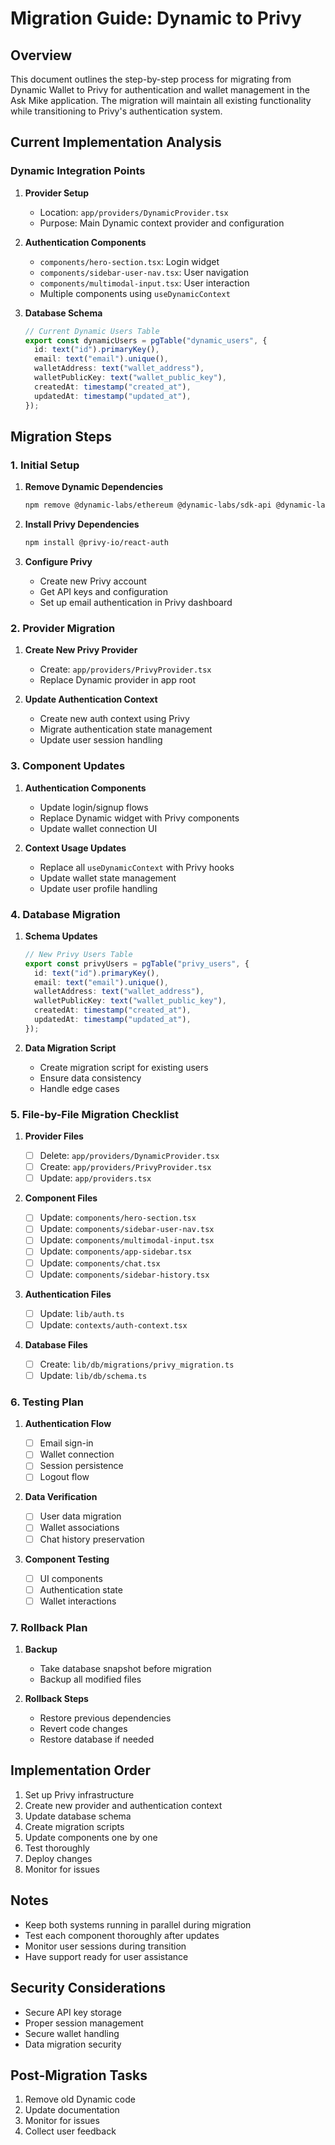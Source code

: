 # Migration Guide: Dynamic to Privy

## Overview

This document outlines the step-by-step process for migrating from Dynamic Wallet to Privy for authentication and wallet management in the Ask Mike application. The migration will maintain all existing functionality while transitioning to Privy's authentication system.

## Current Implementation Analysis

### Dynamic Integration Points

1. **Provider Setup**

   - Location: `app/providers/DynamicProvider.tsx`
   - Purpose: Main Dynamic context provider and configuration

2. **Authentication Components**

   - `components/hero-section.tsx`: Login widget
   - `components/sidebar-user-nav.tsx`: User navigation
   - `components/multimodal-input.tsx`: User interaction
   - Multiple components using `useDynamicContext`

3. **Database Schema**
   ```typescript
   // Current Dynamic Users Table
   export const dynamicUsers = pgTable("dynamic_users", {
     id: text("id").primaryKey(),
     email: text("email").unique(),
     walletAddress: text("wallet_address"),
     walletPublicKey: text("wallet_public_key"),
     createdAt: timestamp("created_at"),
     updatedAt: timestamp("updated_at"),
   });
   ```

## Migration Steps

### 1. Initial Setup

1. **Remove Dynamic Dependencies**

   ```bash
   npm remove @dynamic-labs/ethereum @dynamic-labs/sdk-api @dynamic-labs/sdk-react-core @dynamic-labs/solana @dynamic-labs/wagmi-connector
   ```

2. **Install Privy Dependencies**

   ```bash
   npm install @privy-io/react-auth
   ```

3. **Configure Privy**
   - Create new Privy account
   - Get API keys and configuration
   - Set up email authentication in Privy dashboard

### 2. Provider Migration

1. **Create New Privy Provider**

   - Create: `app/providers/PrivyProvider.tsx`
   - Replace Dynamic provider in app root

2. **Update Authentication Context**
   - Create new auth context using Privy
   - Migrate authentication state management
   - Update user session handling

### 3. Component Updates

1. **Authentication Components**

   - Update login/signup flows
   - Replace Dynamic widget with Privy components
   - Update wallet connection UI

2. **Context Usage Updates**
   - Replace all `useDynamicContext` with Privy hooks
   - Update wallet state management
   - Update user profile handling

### 4. Database Migration

1. **Schema Updates**

   ```typescript
   // New Privy Users Table
   export const privyUsers = pgTable("privy_users", {
     id: text("id").primaryKey(),
     email: text("email").unique(),
     walletAddress: text("wallet_address"),
     walletPublicKey: text("wallet_public_key"),
     createdAt: timestamp("created_at"),
     updatedAt: timestamp("updated_at"),
   });
   ```

2. **Data Migration Script**
   - Create migration script for existing users
   - Ensure data consistency
   - Handle edge cases

### 5. File-by-File Migration Checklist

1. **Provider Files**

   - [ ] Delete: `app/providers/DynamicProvider.tsx`
   - [ ] Create: `app/providers/PrivyProvider.tsx`
   - [ ] Update: `app/providers.tsx`

2. **Component Files**

   - [ ] Update: `components/hero-section.tsx`
   - [ ] Update: `components/sidebar-user-nav.tsx`
   - [ ] Update: `components/multimodal-input.tsx`
   - [ ] Update: `components/app-sidebar.tsx`
   - [ ] Update: `components/chat.tsx`
   - [ ] Update: `components/sidebar-history.tsx`

3. **Authentication Files**

   - [ ] Update: `lib/auth.ts`
   - [ ] Update: `contexts/auth-context.tsx`

4. **Database Files**
   - [ ] Create: `lib/db/migrations/privy_migration.ts`
   - [ ] Update: `lib/db/schema.ts`

### 6. Testing Plan

1. **Authentication Flow**

   - [ ] Email sign-in
   - [ ] Wallet connection
   - [ ] Session persistence
   - [ ] Logout flow

2. **Data Verification**

   - [ ] User data migration
   - [ ] Wallet associations
   - [ ] Chat history preservation

3. **Component Testing**
   - [ ] UI components
   - [ ] Authentication state
   - [ ] Wallet interactions

### 7. Rollback Plan

1. **Backup**

   - Take database snapshot before migration
   - Backup all modified files

2. **Rollback Steps**
   - Restore previous dependencies
   - Revert code changes
   - Restore database if needed

## Implementation Order

1. Set up Privy infrastructure
2. Create new provider and authentication context
3. Update database schema
4. Create migration scripts
5. Update components one by one
6. Test thoroughly
7. Deploy changes
8. Monitor for issues

## Notes

- Keep both systems running in parallel during migration
- Test each component thoroughly after updates
- Monitor user sessions during transition
- Have support ready for user assistance

## Security Considerations

- Secure API key storage
- Proper session management
- Secure wallet handling
- Data migration security

## Post-Migration Tasks

1. Remove old Dynamic code
2. Update documentation
3. Monitor for issues
4. Collect user feedback
